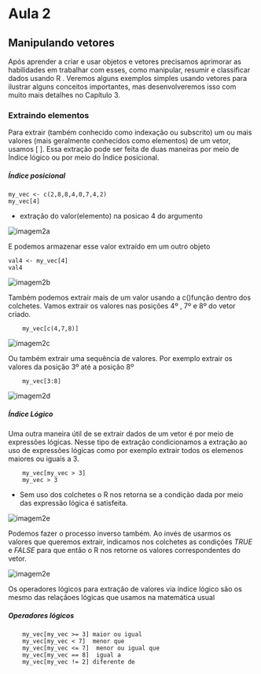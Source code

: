 # Aula 2
## Manipulando vetores

Após aprender a criar e usar objetos e vetores precisamos aprimorar as habilidades em trabalhar com esses, como manipular, resumir e classificar dados usando R . Veremos alguns exemplos simples usando vetores para ilustrar alguns conceitos importantes, mas desenvolveremos isso com muito mais detalhes no Capítulo 3.


### Extraindo elementos
Para extrair (também conhecido como indexação ou subscrito) um ou mais valores (mais geralmente conhecidos como elementos) de um vetor, usamos [ ]. Essa extração pode ser feita de duas maneiras por meio de Índice lógico ou por meio do Índice posicional. 

##### Índice posicional
    my_vec <- c(2,8,8,4,0,7,4,2)
    my_vec[4] 

* extração do valor(elemento) na posicao 4 do argumento 

![imagem2a](https://user-images.githubusercontent.com/96084042/169907823-35adb0b7-189e-47a2-b1d5-b115faa1a81b.png)

E podemos armazenar esse valor extraído em um outro objeto

    val4 <- my_vec[4] 
    val4
    
![imagem2b](https://user-images.githubusercontent.com/96084042/169907945-38e24e47-6ff5-48dd-9086-7aeaea495530.png)


Também podemos extrair mais de um valor usando a c()função dentro dos colchetes. Vamos extrair os valores nas posições 4º , 7º e 8º do vetor criado.

        my_vec[c(4,7,8)]
        
![imagem2c](https://user-images.githubusercontent.com/96084042/170108316-ada7c9fa-86e3-455a-abb9-fbc53e65e482.png)

Ou também extrair uma sequência de valores. Por exemplo extrair os valores da posição 3º até a posição 8º 

        my_vec[3:8]

![imagem2d](https://user-images.githubusercontent.com/96084042/170110053-ea6fd9aa-6c04-446a-b9f7-54dc51ebadbe.png)


##### Índice Lógico
Uma outra maneira útil de se extrair dados de um vetor é por meio de expressões lógicas. Nesse tipo de extração condicionamos a extração ao uso de expressões lógicas
como por exemplo extrair todos os elemenos maiores ou iguais a 3. 

        my_vec[my_vec > 3] 
        my_vec > 3
        
* Sem uso dos colchetes o R nos retorna se a condição dada por meio das expressão lógica é satisfeita. 

![imagem2e](https://user-images.githubusercontent.com/96084042/170112028-a2ac33a6-ba4a-4b09-b3e9-9dbfb55d7a49.png)

Podemos fazer o processo inverso também. Ao invés de usarmos os valores que queremos extrair, indicamos nos colchetes as condições *TRUE* e *FALSE* para que então o R nos retorne os valores correspondentes do vetor.

![imagem2e](https://user-images.githubusercontent.com/96084042/170112857-6dda9ffe-a672-477a-950d-30f4a600399f.png)

Os operadores lógicos para extração de valores via índice lógico são os mesmo das relaçãoes lógicas que usamos na matemática usual

##### Operadores lógicos

        my_vec[my_vec >= 3] maior ou igual
        my_vec[my_vec < 7]  menor que
        my_vec[my_vec <= 7]  menor ou igual que
        my_vec[my_vec == 8]  igual a
        my_vec[my_vec != 2] diferente de 






















